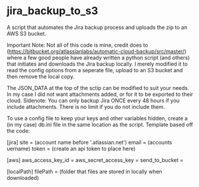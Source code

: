 # jira_backup_to_s3

A script that automates the Jira backup process and uploads the zip to an AWS S3 bucket.

Important Note: Not all of this code is mine, credit does to (https://bitbucket.org/atlassianlabs/automatic-cloud-backup/src/master/) where a few good people have already written a python script (and others) that initiates and downloads the Jira backup locally.
I merely modified it to read the config options from a seperate file, upload to an S3 bucket and then remove the local copy.

The JSON_DATA at the top of the sctip can be modified to suit your needs. In my case I did not want attachments added, or for it to be exported to their cloud.
Sidenote: You can only backup Jira ONCE every 48 hours if you include attachments. There is no limit if you do not include them.

To use a config file to keep your keys and other variables hidden, create a (in my case) db.ini file in the same location as the script.
Template based off the code:

[jira]
site = (account name before '.atlassian.net')
email = (accounts uername)
token = (create an api token to place here)

[aws]
aws_access_key_id =
aws_secret_access_key =
send_to_bucket =

[localPath]
filePath = (folder that files are stored in locally when downloaded)
